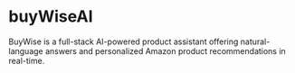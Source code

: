 # buyWiseAI
BuyWise is a full-stack AI-powered product assistant offering natural-language answers and personalized Amazon product recommendations in real-time.
